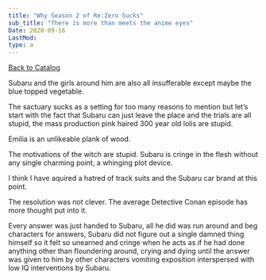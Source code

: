 ```yaml
---
title: "Why Season 2 of Re:Zero Sucks"
sub_title: "There is more than meets the anime eyes"
Date: 2020-09-16
LastMod:
type: a
---
```


[Back to Catalog](/)

Subaru and the girls around him are also all insufferable except maybe the blue topped vegetable.

The sactuary sucks as a setting for too many reasons to mention but let’s start with the fact that Subaru can just leave the place and the trials are all stupid, the mass production pink haired 300 year old lolis are stupid.

Emilia is an unlikeable plank of wood.

The motivations of the witch are stupid. Subaru is cringe in the flesh without any single charming point, a whinging plot device.

I think I have aquired a hatred of track suits and the Subaru car brand at this point.

The resolution was not clever. The average Detective Conan episode has more thought put into it.

Every answer was just handed to Subaru, all he did was run around and beg characters for answers, Subaru did not figure out a single damned thing himself so it felt so unearned and cringe when he acts as if he had done anything other than floundering around, crying and dying until the answer was given to him by other characters vomiting exposition interspersed with low IQ interventions by Subaru.
